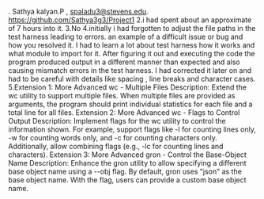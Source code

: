 . Sathya kalyan.P , spaladu3@stevens.edu.
https://github.com/Sathya3g3/Project1
2.i had spent about an approximate of 7 hours into it.
3.No
4.initially i had forgotten to adjust the file paths in the test harness leading to errors.
an example of a difficult issue or bug and how you resolved it. I had to learn a lot about test harness  how it works and what module to import  for it.  After figuring it out and executing the code the program produced output in a different manner than expected and also causing mismatch errors in the test harness. I had corrected it later on and had to be careful with details like spacing , line breaks and character cases.
5.Extension 1: More Advanced wc - Multiple Files
Description: Extend the wc utility to support multiple files. When multiple files are provided as arguments, the program should print individual statistics for each file and a total line for all files.
Extension 2: More Advanced wc - Flags to Control Output
Description: Implement flags for the wc utility to control the information shown. For example, support flags like -l for counting lines only, -w for counting words only, and -c for counting characters only. Additionally, allow combining flags (e.g., -lc for counting lines and characters).
Extension 3: More Advanced gron - Control the Base-Object Name
Description: Enhance the gron utility to allow specifying a different base object name using a --obj flag. By default, gron uses "json" as the base object name. With the flag, users can provide a custom base object name.
